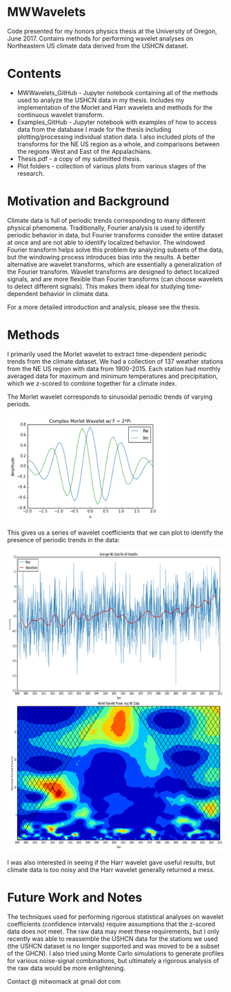 # MWWavelets
Code presented for my honors physics thesis at the University of Oregon, June 2017. Contains methods for performing wavelet analyses on Northeastern US climate data derived from the USHCN dataset.

# Contents
* MWWavelets_GitHub - Jupyter notebook containing all of the methods used to analyze the USHCN data in my thesis. Includes my implementation of the Morlet and Harr wavelets and methods for the continuous wavelet transform.
* Examples_GitHub - Jupyter notebook with examples of how to access data from the database I made for the thesis including plotting/processing individual station data. I also included plots of the transforms for the NE US region as a whole, and comparisons between the regions West and East of the Appalachians.
* Thesis.pdf - a copy of my submitted thesis. 
* Plot folders - collection of various plots from various stages of the research.

# Motivation and Background
Climate data is full of periodic trends corresponding to many different physical phenomena. Traditionally, Fourier analysis is used to identify periodic behavior in data, but Fourier transforms consider the entire dataset at once and are not able to identify localized behavior. The windowed Fourier transform helps solve this problem by analyzing subsets of the data, but the windowing process introduces bias into the results. A better alternative are wavelet transforms, which are essentially a generalization of the Fourier transform. Wavelet transforms are designed to detect localized signals, and are more flexible than Fourier transforms (can choose wavelets to detect different signals). This makes them ideal for studying time-dependent behavior in climate data. 

For a more detailed introduction and analysis, please see the thesis.

# Methods
I primarily used the Morlet wavelet to extract time-dependent periodic trends from the climate dataset. We had a collection of 137 weather stations from the NE US region with data from 1900-2015. Each station had monthly averaged data for maximum and minimum temperatures and precipitation, which we z-scored to combine together for a climate index. 

The Morlet wavelet corresponds to sinusoidal periodic trends of varying periods. 

<img src="/Figures/sampled_morlet_wavelet.png" height="250">

This gives us a series of wavelet coefficients that we can plot to identify the presence of periodic trends in the data:

<img src="/Figures/avg_nei_data_with_wavelet_coefficients_all_stations.png" height="700">

I was also interested in seeing if the Harr wavelet gave useful results, but climate data is too noisy and the Harr wavelet generally returned a mess. 

# Future Work and Notes
The techniques used for performing rigorous statistical analyses on wavelet coefficients (confidence intervals) require assumptions that the z-scored data does not meet. The raw data may meet these requirements, but I only recently was able to reassemble the USHCN data for the stations we used (the USHCN dataset is no longer supported and was moved to be a subset of the GHCN). I also tried using Monte Carlo simulations to generate profiles for various noise-signal combinations, but ultimately a rigorous analysis of the raw data would be more enlightening.

Contact @ mitwomack at gmail dot com
